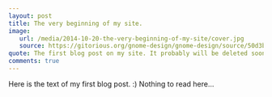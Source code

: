 ```yaml
---
layout: post
title: The very beginning of my site. 
image:
   url: /media/2014-10-20-the-very-beginning-of-my-site/cover.jpg
   source: https://gitorious.org/gnome-design/gnome-design/source/50d3b20057f797d8ba37579a9baf9792a92aa0a7:wallpaper/3.12
quote: The first blog post on my site. It probably will be deleted soon.
comments: true
---
```


Here is the text of my first blog post. :) Nothing to read here...
